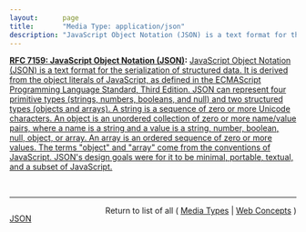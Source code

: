```yaml
---
layout:      page
title:       "Media Type: application/json"
description: "JavaScript Object Notation (JSON) is a text format for the serialization of structured data. It is derived from the object literals of JavaScript, as defined in the ECMAScript Programming Language Standard, Third Edition. JSON can represent four primitive types (strings, numbers, booleans, and null) and two structured types (objects and arrays). A string is a sequence of zero or more Unicode characters. An object is an unordered collection of zero or more name/value pairs, where a name is a string and a value is a string, number, boolean, null, object, or array. An array is an ordered sequence of zero or more values. The terms \"object\" and \"array\" come from the conventions of JavaScript. JSON's design goals were for it to be minimal, portable, textual, and a subset of JavaScript."
---
```


**[RFC 7159: JavaScript Object Notation (JSON)](/specs/IETF/RFC/7159 "JavaScript Object Notation (JSON) is a lightweight, text-based, language-independent data interchange format. It was derived from the ECMAScript Programming Language Standard. JSON defines a small set of formatting rules for the portable representation of structured data."):** [JavaScript Object Notation (JSON) is a text format for the serialization of structured data. It is derived from the object literals of JavaScript, as defined in the ECMAScript Programming Language Standard, Third Edition. JSON can represent four primitive types (strings, numbers, booleans, and null) and two structured types (objects and arrays). A string is a sequence of zero or more Unicode characters. An object is an unordered collection of zero or more name/value pairs, where a name is a string and a value is a string, number, boolean, null, object, or array. An array is an ordered sequence of zero or more values. The terms "object" and "array" come from the conventions of JavaScript. JSON's design goals were for it to be minimal, portable, textual, and a subset of JavaScript.](http://tools.ietf.org/html/rfc7159#section-1 "Read documentation for Media Type &#34;application/json&#34;")

<br/>
<hr/>

<p style="float : left"><a href="application/json.json" title="JSON representing this particular Web Concept">JSON</a></p>
<p style="text-align: right">Return to list of all ( <a href="../media-types">Media Types</a> | <a href="../">Web Concepts</a> )</p>
